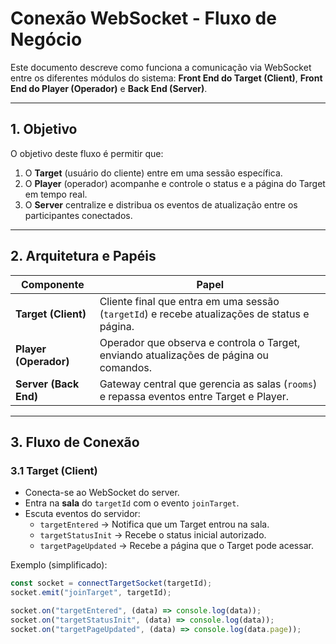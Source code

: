 # Conexão WebSocket - Fluxo de Negócio

Este documento descreve como funciona a comunicação via WebSocket entre os diferentes módulos do sistema: **Front End do Target (Client)**, **Front End do Player (Operador)** e **Back End (Server)**.

---

## 1. Objetivo

O objetivo deste fluxo é permitir que:

1. O **Target** (usuário do cliente) entre em uma sessão específica.
2. O **Player** (operador) acompanhe e controle o status e a página do Target em tempo real.
3. O **Server** centralize e distribua os eventos de atualização entre os participantes conectados.

---

## 2. Arquitetura e Papéis

| Componente | Papel |
|------------|------|
| **Target (Client)** | Cliente final que entra em uma sessão (`targetId`) e recebe atualizações de status e página. |
| **Player (Operador)** | Operador que observa e controla o Target, enviando atualizações de página ou comandos. |
| **Server (Back End)** | Gateway central que gerencia as salas (`rooms`) e repassa eventos entre Target e Player. |

---

## 3. Fluxo de Conexão

### 3.1 Target (Client)

- Conecta-se ao WebSocket do server.
- Entra na **sala** do `targetId` com o evento `joinTarget`.
- Escuta eventos do servidor:
  - `targetEntered` → Notifica que um Target entrou na sala.
  - `targetStatusInit` → Recebe o status inicial autorizado.
  - `targetPageUpdated` → Recebe a página que o Target pode acessar.

Exemplo (simplificado):

```ts
const socket = connectTargetSocket(targetId);
socket.emit("joinTarget", targetId);

socket.on("targetEntered", (data) => console.log(data));
socket.on("targetStatusInit", (data) => console.log(data));
socket.on("targetPageUpdated", (data) => console.log(data.page));
